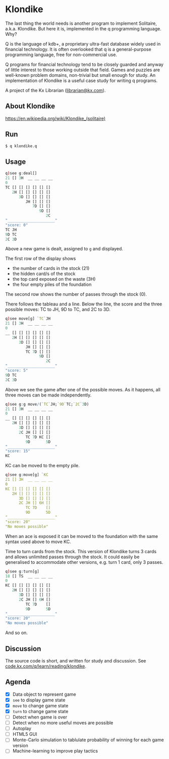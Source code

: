 Klondike
========

The last thing the world needs is another program to implement Solitaire, a.k.a. Klondike. 
But here it is, implemented in the q programming language. 
Why?

Q is the language of kdb+, a proprietary ultra-fast database widely used in financial technology.
It is often overlooked that q is a general-purpose programming language, free for non-commercial use.

Q programs for financial technology tend to be closely guarded and anyway of little interest to those working outside that field. 
Games and puzzles are well-known problem domains, non-trivial but small enough for study.
An implementation of Klondike is a useful case study for writing q programs. 

A project of the Kx Librarian (librarian@kx.com).


About Klondike
--------------

https://en.wikipedia.org/wiki/Klondike_(solitaire)


Run
---

```bash
$ q klondike.q
```


Usage
-----

```q
q)see g:deal[]
21 [] 3H  __ __ __ __
0
TC [] [] [] [] [] []
   2H [] [] [] [] []
      3D [] [] [] []
         JH [] [] []
            7D [] []
               9D []
                  2C
"_____________________"
"score: 0"
TC JH
9D TC
2C 3D
```

Above a new game is dealt, assigned to `g` and displayed. 

The first row of the display shows 

-   the number of cards in the stock (21)
-   the hidden card/s of the stock
-   the top card exposed on the waste (3H)
-   the four empty piles of the foundation

The second row shows the number of passes through the stock (0).

There follows the tableau and a line. Below the line, the score and the three possible moves: TC to JH, 9D to TC, and 2C to 3D.

```q
q)see move[g] `TC`JH
21 [] 3H  __ __ __ __
0
__ [] [] [] [] [] []
   2H [] [] [] [] []
      3D [] [] [] []
         JH [] [] []
         TC 7D [] []
               9D []
                  2C
"_____________________"
"score: 5"
9D TC
2C 3D
```

Above we see the game after one of the possible moves. 
As it happens, all three moves can be made independently.

```q
q)see g:g move/(`TC`JH;`9D`TC;`2C`3D)
21 [] 3H  __ __ __ __
0
__ [] [] [] [] [] []
   2H [] [] [] [] []
      3D [] [] [] []
      2C JH [] [] []
         TC 7D KC []
         9D       5D
"_____________________"
"score: 15"
KC
```

KC can be moved to the empty pile.

```q
q)see g:move[g] `KC
21 [] 3H  __ __ __ __
0
KC [] [] [] [] [] []
   2H [] [] [] [] []
      3D [] [] [] []
      2C JH [] 6H []
         TC 7D    []
         9D       5D
"_____________________"
"score: 20"
"No moves possible"
```

When an ace is exposed it can be moved to the foundation with the same syntax used above to move KC.

Time to turn cards from the stock. 
This version of Klondike turns 3 cards and allows unlimited passes through the stock. It could easily be generalised to accommodate other versions, e.g. turn 1 card, only 3 passes.

```q
q)see g:turn[g]
18 [] TS  __ __ __ __
0
KC [] [] [] [] [] []
   2H [] [] [] [] []
      3D [] [] [] []
      2C JH [] 6H []
         TC 7D    []
         9D       5D
"_____________________"
"score: 20"
"No moves possible"
```

And so on. 


Discussion
----------

The source code is short, and written for study and discussion. 
See [code.kx.com/q/learn/reading/klondike](https://code.kx.com/q/learn/reading/klondike/).


Agenda
------

- [x] Data object to represent game
- [x] `see` to display game state
- [x] `move` to change game state
- [x] `turn` to change game state
- [ ] Detect when game is over
- [ ] Detect when no more useful moves are possible
- [ ] Autoplay
- [ ] HTML5 GUI
- [ ] Monte-Carlo simulation to tablulate probability of winning for each game version
- [ ] Machine-learning to improve play tactics